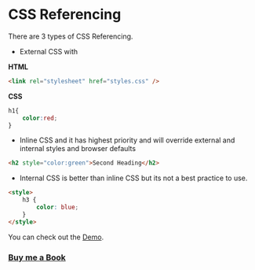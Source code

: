 # CSS Referencing

There are 3 types of CSS Referencing.

- External CSS with <link>

**HTML**

```HTML
<link rel="stylesheet" href="styles.css" />
```
**CSS**

```CSS
h1{
    color:red;
}
```
- Inline CSS and it has highest priority and will override external and internal styles and browser defaults

```HTML
<h2 style="color:green">Second Heading</h2>
```
- Internal CSS  is better than inline CSS but its not a best practice to use.

```HTML
<style>
    h3 {
        color: blue;
    }
</style>
```

You can check out the [Demo](https://praveenoruganti.github.io/praveenoruganti-css/1_Referencing/Demo).


### [Buy me a Book](https://www.buymeacoffee.com/praveenoruganti)